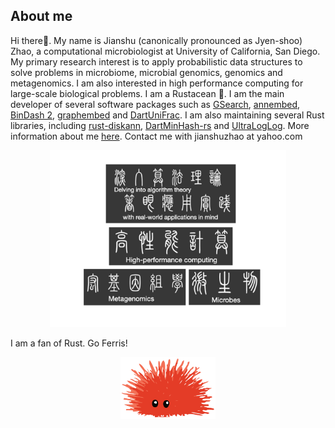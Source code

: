 ## About me 
Hi there👋. My name is Jianshu (canonically pronounced as Jyen-shoo) Zhao, a computational microbiologist at University of California, San Diego. My primary research interest is to apply probabilistic data structures to solve problems in microbiome, microbial genomics, genomics and metagenomics. I am also interested in high performance computing for large-scale biological problems. I am a Rustacean :crab:. I am the main developer of several software packages such as [GSearch](https://academic.oup.com/nar/article/52/16/e74/7714450), [annembed](https://academic.oup.com/nargab/article/6/4/lqae172/7928174), [BinDash 2](https://www.biorxiv.org/content/10.1101/2024.03.13.584875v1.abstract), [graphembed](https://www.biorxiv.org/content/10.1101/2025.06.18.660497v1.abstract) and [DartUniFrac](https://github.com/jianshu93/DartUniFrac). I am also maintaining several Rust libraries, including [rust-diskann](https://github.com/jianshu93/rust-diskann), [DartMinHash-rs](https://github.com/jianshu93/dartminhash-rs) and [UltraLogLog](https://github.com/waynexia/ultraloglog). More information about me [here](https://jianshu93.github.io/blog/about/). Contact me with jianshuzhao at yahoo.com

<div align="center">
  <img width="75%" src ="lab_website.png">
</div>


I am a fan of Rust. Go Ferris!

<div align="center">
  <img width="30%" src ="Ferris_panicked.PNG">
</div>

<!--
**jianshu93/jianshu93** is a ✨ _special_ ✨ repository because its `README.md` (this file) appears on your GitHub profile.

Here are some ideas to get you started:

- 🔭 I’m currently working on ...
- 🌱 I’m currently learning ...
- 👯 I’m looking to collaborate on ...
- 🤔 I’m looking for help with ...
- 💬 Ask me about ...
- 📫 How to reach me: ...
- 😄 Pronouns: ...
- ⚡ Fun fact: ...
-->
